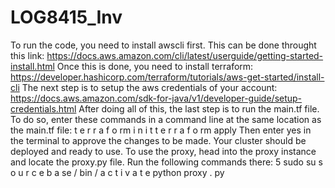 # LOG8415_Inv
To run the code, you need to install awscli first. This can be done throught this link:
https://docs.aws.amazon.com/cli/latest/userguide/getting-started-install.html
Once this is done, you need to install terraform:
https://developer.hashicorp.com/terraform/tutorials/aws-get-started/install-cli
The next step is to setup the aws credentials of your account:
https://docs.aws.amazon.com/sdk-for-java/v1/developer-guide/setup-credentials.html
After doing all of this, the last step is to run the main.tf file. To do so, enter these commands in a command line at the same location as the main.tf file:
t e r r a f o rm i n i t
t e r r a f o rm apply
Then enter yes in the terminal to approve the changes to be made.
Your cluster should be deployed and ready to use.
To use the proxy, head into the proxy instance and locate the proxy.py file. Run the following commands there:
5
sudo su
s o u r c e b a se / bin / a c t i v a t e
python proxy . py
